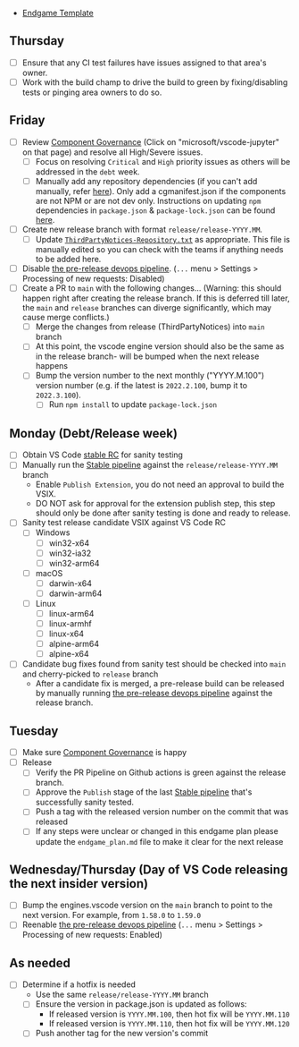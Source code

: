 * [Endgame Template](https://github.com/microsoft/vscode-jupyter/blob/main/.github/endgame_plan.md)

## Thursday

- [ ] Ensure that any CI test failures have issues assigned to that area's owner.
- [ ] Work with the build champ to drive the build to green by fixing/disabling tests or pinging area owners to do so.

## Friday
- [ ] Review [Component Governance](https://dev.azure.com/monacotools/Monaco/_componentGovernance/191876) (Click on "microsoft/vscode-jupyter" on that page) and resolve all High/Severe issues.
  - [ ] Focus on resolving `Critical` and `High` priority issues as others will be addressed in the `debt` week.
  - [ ] Manually add any repository dependencies (if you can't add manually, refer [here](https://docs.opensource.microsoft.com/tools/cg/features/cgmanifest/)). Only add a cgmanifest.json if the components are not NPM or are not dev only.
        Instructions on updating `npm` dependencies in `package.json` & `package-lock.json` can be found [here](https://github.com/microsoft/vscode-jupyter/wiki/Resolving-Component-Governance-and-Dependabot-issues-(updating-package-lock.json)).
- [ ] Create new release branch with format `release/release-YYYY.MM`.
  - [ ] Update [`ThirdPartyNotices-Repository.txt`](https://github.com/Microsoft/vscode-jupyter/blob/main/ThirdPartyNotices-Repository.txt) as appropriate. This file is manually edited so you can check with the teams if anything needs to be added here.
- [ ] Disable [the pre-release devops pipeline](https://dev.azure.com/monacotools/Monaco/_build?definitionId=283). (`...` menu > Settings > Processing of new requests: Disabled)
- [ ] Create a PR to `main` with the following changes... (Warning: this should happen right after creating the release branch. If this is deferred till later, the `main` and `release` branches can diverge significantly, which may cause merge conflicts.)
  - [ ] Merge the changes from release (ThirdPartyNotices) into `main` branch
  - [ ] At this point, the vscode engine version should also be the same as in the release branch- will be bumped when the next release happens
  - [ ] Bump the version number to the next monthly ("YYYY.M.100") version number (e.g. if the latest is `2022.2.100`, bump it to `2022.3.100`).
    - [ ] Run `npm install` to update `package-lock.json`

## Monday (Debt/Release week)

- [ ] Obtain VS Code [stable RC](https://builds.code.visualstudio.com/builds/stable) for sanity testing
- [ ] Manually run the [Stable pipeline](https://dev.azure.com/monacotools/Monaco/_build?definitionId=284) against the `release/release-YYYY.MM` branch
  - Enable `Publish Extension`, you do not need an approval to build the VSIX.
  - DO NOT ask for approval for the extension publish step, this step should only be done after sanity testing is done and ready to release.
- [ ] Sanity test release candidate VSIX against VS Code RC
  - [ ] Windows
    - [ ] win32-x64
    - [ ] win32-ia32
    - [ ] win32-arm64
  - [ ] macOS
    - [ ] darwin-x64
    - [ ] darwin-arm64
  - [ ] Linux
    - [ ] linux-arm64
    - [ ] linux-armhf
    - [ ] linux-x64
    - [ ] alpine-arm64
    - [ ] alpine-x64
- [ ] Candidate bug fixes found from sanity test should be checked into `main` and cherry-picked to `release` branch
  - After a candidate fix is merged, a pre-release build can be released by manually running [the pre-release devops pipeline](https://dev.azure.com/monacotools/Monaco/_build?definitionId=283) against the release branch.

## Tuesday

- [ ] Make sure [Component Governance](https://dev.azure.com/monacotools/Monaco/_componentGovernance/191876) is happy
- [ ] Release
  - [ ] Verify the PR Pipeline on Github actions is green against the release branch.
  - [ ] Approve the `Publish` stage of the last [Stable pipeline](https://dev.azure.com/monacotools/Monaco/_build?definitionId=284) that's successfully sanity tested.
  - [ ] Push a tag with the released version number on the commit that was released
  - [ ] If any steps were unclear or changed in this endgame plan please update the `endgame_plan.md` file to make it clear for the next release

## Wednesday/Thursday (Day of VS Code releasing the next insider version)
- [ ] Bump the engines.vscode version on the `main` branch to point to the next version. For example, from `1.58.0` to `1.59.0`
- [ ] Reenable [the pre-release devops pipeline](https://dev.azure.com/monacotools/Monaco/_build?definitionId=283) (`...` menu > Settings > Processing of new requests: Enabled)

## As needed

- [ ] Determine if a hotfix is needed
  - Use the same `release/release-YYYY.MM` branch
  - [ ] Ensure the version in package.json is updated as follows:
    * If released version is `YYYY.MM.100`, then hot fix will be `YYYY.MM.110`
    * If released version is `YYYY.MM.110`, then hot fix will be `YYYY.MM.120`
  - [ ] Push another tag for the new version's commit
